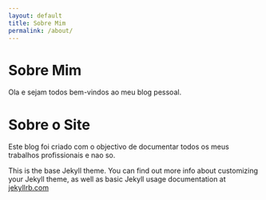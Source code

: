 ```yaml
---
layout: default
title: Sobre Mim
permalink: /about/
---
```

# Sobre Mim

Ola e sejam todos bem-vindos ao meu blog pessoal.

# Sobre o Site
Este blog foi criado com o objectivo de documentar todos os meus trabalhos profissionais e nao so.

This is the base Jekyll theme. You can find out more info about customizing your Jekyll theme, as well as basic Jekyll usage documentation at [jekyllrb.com](https://jekyllrb.com/)

